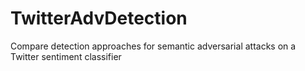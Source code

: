 # TwitterAdvDetection
Compare detection approaches for semantic adversarial attacks on a Twitter sentiment classifier
